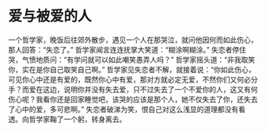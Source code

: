 # 爱与被爱的人
一个哲学家，晚饭后往郊外散步，遇见一个人在那哭泣，就问他因何而如此伤心，那人回答：“失恋了。” 
哲学家闻言连连抚掌大笑道：“糊涂啊糊涂。” 
失恋者停住哭，气愤地质问：“有学问就可以如此嘲笑愚弄人吗？” 
哲学家摇头道：“非我取笑你，实在是你自己取笑自己啊。” 
哲学家见失恋者不解，就接着说：“你如此伤心，可见你心中还是有爱的，既然你心中有爱，那对方就必定无爱，不然你们又何必分手？而爱在这边，说明你并没有失去爱，只不过失去了一个不爱你的人，这又有何伤心呢？我看你还是回家睡觉吧，该哭的应该是那个人，她不仅失去了你，还失去了心中的爱，多可悲啊。” 
失恋者破涕为笑，恨自己对这么浅显的道理都没有看透。向哲学家鞠了一个躬，转身离去。
  
